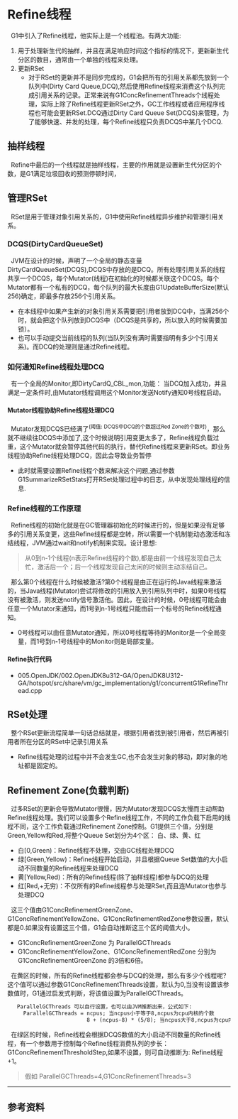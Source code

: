 # Refine线程
&nbsp;&nbsp;G1中引入了Refine线程，他实际上是一个线程池。有两大功能:
1. 用于处理新生代的抽样，并且在满足响应时间这个指标的情况下，更新新生代分区的数目，通常由一个单独的线程来处理。
2. 更新RSet
   - 对于RSet的更新并不是同步完成的，G1会把所有的引用关系都先放到一个队列中(Dirty Card Queue,DCQ),然后使用Refine线程来消费这个队列完成引用关系的记录。正常来说有G1ConcRefinementThreads个线程处理，实际上除了Refine线程更新RSet之外，GC工作线程或者应用程序线程也可能会更新RSet.DCQ通过Dirty Card Queue Set(DCQS)来管理，为了能够快速、并发的处理，每个Refine线程只负责DCQS中某几个DCQ.

## 抽样线程
&nbsp;&nbsp;Refine中最后的一个线程就是抽样线程，主要的作用就是设置新生代分区的个数，是G1满足垃圾回收的预测停顿时间，


## 管理RSet
&nbsp;&nbsp;RSet是用于管理对象引用关系的，G1中使用Refine线程异步维护和管理引用关系。

### DCQS(DirtyCardQueueSet)
&nbsp;&nbsp;JVM在设计的时候，声明了一个全局的静态变量DirtyCardQueueSet(DCQS),DCQS中存放的是DCQ。所有处理引用关系的线程共享一个DCQS，每个Mutator(线程)在初始化的时候都关联这个DCQS。每个Mutator都有一个私有的DCQ，每个队列的最大长度由G1UpdateBufferSize(默认256)确定，即最多存放256个引用关系。
+ 在本线程中如果产生新的对象引用关系需要把引用者放到DCQ中，当满256个时，就会把这个队列放到DCQS中（DCQS是共享的，所以放入的时候需要加锁）。
+ 也可以手动提交当前线程的队列(当队列没有满时需要指明有多少个引用关系)。而DCQ的处理则是通过Refine线程。

### 如何通知Refine线程处理DCQ
&nbsp;&nbsp;有一个全局的Monitor,即DirtyCardQ_CBL_mon,功能： 当DCQ加入成功，并且满足一定条件时,由Mutator线程调用这个Monitor发送Notify通知0号线程启动。
#### Mutator线程协助Refine线程处理DCQ
&nbsp;&nbsp;Mutator发现DCQS已经满了<sup>(阈值: DCQS中DCQ的个数超过Red Zone的个数时)</sup>，那么就不继续往DCQS中添加了,这个时候说明引用变更太多了，Refine线程负载过重，这个Mutator就会暂停其他代码的执行，替代Refine线程来更新RSet。即业务线程协助Refine线程处理DCQ，因此会导致业务暂停
- 此时就需要设置Refine线程个数来解决这个问题,通过参数 G1SummarizeRSetStats打开RSet处理过程中的日志，从中发现处理线程的信息.

### Refine线程的工作原理
&nbsp;&nbsp;Refine线程的初始化就是在GC管理器初始化的时候进行的，但是如果没有足够多的引用关系变更，这些Refine线程都是空转，所以需要一个机制能动态激活和冻结线程，JVM通过wait和notify机制来实现。设计思想:
> 从0到n-1个线程(n表示Refine线程的个数),都是由前一个线程发现自己太忙，激活后一个；后一个线程发现自己太闲的时候则主动冻结自己。

&nbsp;&nbsp;那么第0个线程在什么时候被激活?第0个线程是由正在运行的Java线程来激活的，当Java线程(Mutator)尝试将修改的引用放入到引用队列中时，如果0号线程没有被激活，则发送notify信号激活他。因此，在设计的时候，0号线程可能会由任意一个Mutator来通知，而1号到n-1号线程只能由前一个标号的Refine线程通知。
- 0号线程可以由任意Mutator通知，所以0号线程等待的Monitor是一个全局变量，而1号到n-1号线程中的Monitor则是局部变量。

#### Refine执行代码
- 005.OpenJDK/002.OpenJDK8u312-GA/OpenJDK8U312-GA/hotspot/src/share/vm/gc_implementation/g1/concurrentG1RefineThread.cpp

## RSet处理
&nbsp;&nbsp;整个RSet更新流程简单一句话总结就是，根据引用者找到被引用者，然后再被引用者所在分区的RSet中记录引用关系
- Refine线程处理的过程中并不会发生GC,也不会发生对象的移动，即对象的地址都是固定的。
  
## Refinement Zone(负载判断)
&nbsp;&nbsp;过多RSet的更新会导致Mutator很慢，因为Mutator发现DCQS太慢而主动帮助Refine线程处理。我们可以设置多个Refine线程工作，不同的工作负载下启用的线程不同，这个工作负载通过Refinement Zone控制。G1提供三个值，分别是Green,Yellow和Red,将整个Queue Set划分为4个区： 白、绿、黄、红
+ 白[0,Green)：Refine线程不处理，交由GC线程处理DCQ
+ 绿[Green,Yellow)：Refine线程开始启动，并且根据Queue Set数值的大小启动不同数量的Refine线程来处理DCQ
+ 黄[Yellow,Red)：所有的Refine线程(除了抽样线程)都参与DCQ的处理
+ 红[Red,+无穷)：不仅所有的Refine线程参与处理RSet,而且连Mutator也参与处理DCQ

&nbsp;&nbsp;这三个值由G1ConcRefinementGreenZone、G1ConcRefinementYellowZone、G1ConcRefinementRedZone参数设置，默认都是0.如果没有设置这三个值，G1会自动推断这三个区的阈值大小。
+ G1ConcRefinementGreenZone 为 ParallelGCThreads
+ G1ConcRefinementYellowZone、G1ConcRefinementRedZone 分别为 G1ConcRefinementGreenZone 的3倍和6倍。

&nbsp;&nbsp;在黄区的时候，所有的Refine线程都会参与DCQ的处理，那么有多少个线程呢? 这个值可以通过参数G1ConcRefinementThreads设置，默认为0,当没有设置该参数值时，G1通过启发式判断，将该值设置为ParallelGCThreads。
```txt
   ParallelGCThreads 可以自行设置，也可以由JVM推断出来，公式如下:
     ParallelGCThreads = ncpus; 当ncpus小于等于8,ncpus为cpu内核的个数
                         8 + (ncpus-8) * (5/8); 当ncpus大于8,ncpus为cpu内核个数.
```

&nbsp;&nbsp;在绿区的时候，Refine线程会根据DCQS数值的大小启动不同数量的Refine线程，有一个参数用于控制每个Refine线程消费队列的步长：G1ConcRefinementThresholdStep,如果不设置，则可自动推断为: Refine线程+1。
> 假如 ParallelGCThreads=4,G1ConcRefinementThreads=3
---
## 参考资料